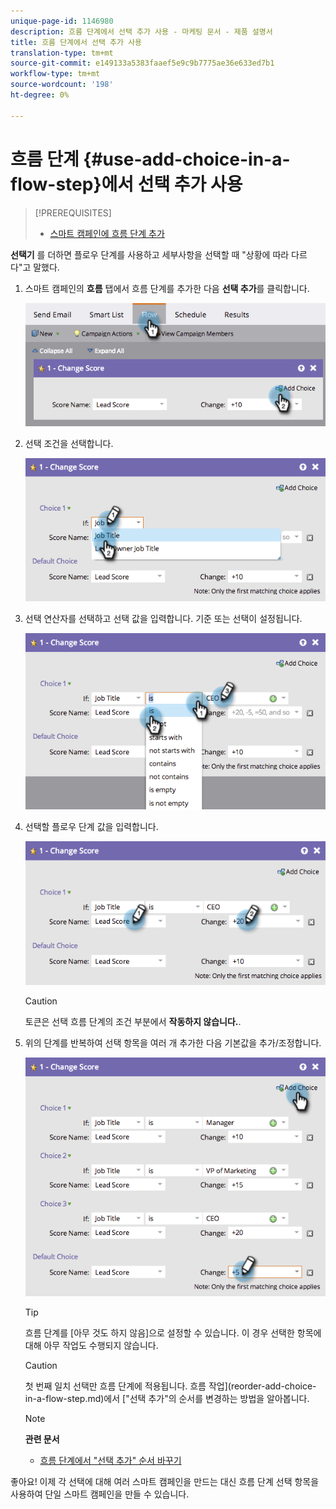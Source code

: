 ```yaml
---
unique-page-id: 1146980
description: 흐름 단계에서 선택 추가 사용 - 마케팅 문서 - 제품 설명서
title: 흐름 단계에서 선택 추가 사용
translation-type: tm+mt
source-git-commit: e149133a5383faaef5e9c9b7775ae36e633ed7b1
workflow-type: tm+mt
source-wordcount: '198'
ht-degree: 0%

---
```



# 흐름 단계 {#use-add-choice-in-a-flow-step}에서 선택 추가 사용

>[!PREREQUISITES]
>
>* [스마트 캠페인에 흐름 단계 추가](add-a-flow-step-to-a-smart-campaign.md)

>



**선택기** 를 더하면 플로우 단계를 사용하고 세부사항을 선택할 때 &quot;상황에 따라 다르다&quot;고 말했다.

1. 스마트 캠페인의 **흐름** 탭에서 흐름 단계를 추가한 다음 **선택 추가**&#x200B;를 클릭합니다.

   ![](assets/image2014-9-22-11-3a58-3a20.png)

1. 선택 조건을 선택합니다.

   ![](assets/image2014-9-22-11-3a58-3a50.png)

1. 선택 연산자를 선택하고 선택 값을 입력합니다. 기준 또는 선택이 설정됩니다.

   ![](assets/image2014-9-22-11-3a58-3a54.png)

1. 선택할 플로우 단계 값을 입력합니다.

   ![](assets/image2014-9-22-11-3a58-3a57.png)

   >[!CAUTION]
   >
   >토큰은 선택 흐름 단계의 조건 부분에서 **작동하지 않습니다.**.

1. 위의 단계를 반복하여 선택 항목을 여러 개 추가한 다음 기본값을 추가/조정합니다.

   ![](assets/image2014-9-22-11-3a58-3a59.png)

   >[!TIP]
   >
   >흐름 단계를 [아무 것도 하지 않음]으로 설정할 수 있습니다. 이 경우 선택한 항목에 대해 아무 작업도 수행되지 않습니다.

   >[!CAUTION]
   >
   >첫 번째 일치 선택만 흐름 단계에 적용됩니다. 흐름 작업](reorder-add-choice-in-a-flow-step.md)에서 [&quot;선택 추가&quot;의 순서를 변경하는 방법을 알아봅니다.

   >[!NOTE]
   >
   >**관련 문서**
   >
   >    
   >    
   >    * [흐름 단계에서 &quot;선택 추가&quot; 순서 바꾸기](reorder-add-choice-in-a-flow-step.md)


좋아요! 이제 각 선택에 대해 여러 스마트 캠페인을 만드는 대신 흐름 단계 선택 항목을 사용하여 단일 스마트 캠페인을 만들 수 있습니다.